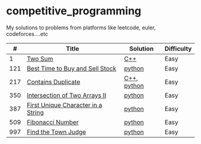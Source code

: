 # competitive_programming

My solutions to problems from platforms like leetcode, euler, codeforces....etc

| #   | Title                                                                  | Solution                                                                                                        | Difficulty |
| --- | ---------------------------------------------------------------------- | --------------------------------------------------------------------------------------------------------------- | ---------- |
| 1   | [Two Sum](https://leetcode.com/problems/two-sum/)                      | [C++](./cpp/twoSum/TwoSum.cpp)                                                                                  | Easy       |
|121|[Best Time to Buy and Sell Stock](https://leetcode.com/problems/best-time-to-buy-and-sell-stock/) | [python](./python/bestTimeToBuyAndSellStock/BestTimeToBuyAndSellStock.py)|Easy|
| 217 | [Contains Duplicate](https://leetcode.com/problems/contains-duplicate) | [C++](./cpp/containsDuplicate/ContainsDuplicate.cpp), [python](./python/containsDuplicate/ContainsDuplicate.py) | Easy       |
|350|[Intersection of Two Arrays II](https://leetcode.com/problems/intersection-of-two-arrays-ii) | [python](./python/intersectionOfTwoArraysIi/IntersectionOfTwoArraysIi.py)|Easy
|387|[First Unique Character in a String](https://leetcode.com/problems/first-unique-character-in-a-string) | [python](./python/firstUniqueCharacterInAString/FirstUniqueCharacterInAString.py)|Easy|
|509|[Fibonacci Number](https://leetcode.com/problems/fibonacci-number) | [python](./python/fibonacciNumber/FibonacciNumber.py)|Easy|
|997|[Find the Town Judge](https://leetcode.com/problems/find-the-town-judge) | [python](./python/findTheTownJudge/FindTheTownJudge.py)|Easy|
